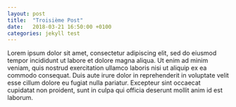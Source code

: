```yaml
---
layout: post
title:  "Troisième Post"
date:   2018-03-21 16:50:00 +0100
categories: jekyll test
---
```

Lorem ipsum dolor sit amet, consectetur adipiscing elit,
sed do eiusmod tempor incididunt ut labore et dolore magna aliqua.
Ut enim ad minim veniam, quis nostrud exercitation ullamco laboris nisi ut aliquip
ex ea commodo consequat. Duis aute irure dolor in reprehenderit in voluptate velit esse
cillum dolore eu fugiat nulla pariatur. Excepteur sint occaecat cupidatat non proident,
sunt in culpa qui officia deserunt mollit anim id est laborum.
